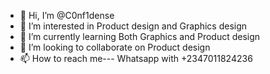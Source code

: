- 👋 Hi, I’m @C0nf1dense
- 👀 I’m interested in Product design and Graphics design 
- 🌱 I’m currently learning Both Graphics and Product design 
- 💞️ I’m looking to collaborate on Product design 
- 📫 How to reach me--- Whatsapp with +2347011824236

<!---
C0nf1dense/C0nf1dense is a ✨ special ✨ repository because its `README.md` (this file) appears on your GitHub profile.
You can click the Preview link to take a look at your changes.
--->
